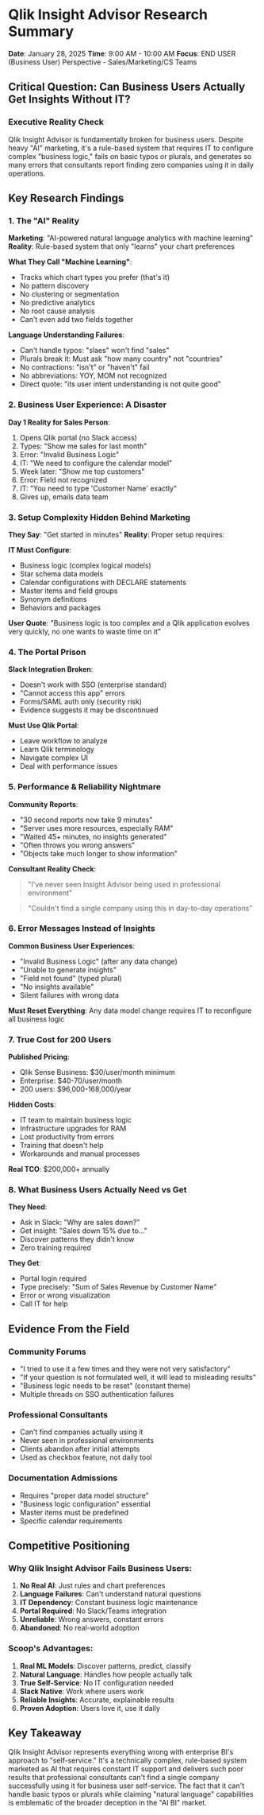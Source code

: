 # Qlik Insight Advisor Research Summary
**Date**: January 28, 2025
**Time**: 9:00 AM - 10:00 AM
**Focus**: END USER (Business User) Perspective - Sales/Marketing/CS Teams

## Critical Question: Can Business Users Actually Get Insights Without IT?

### Executive Reality Check
Qlik Insight Advisor is fundamentally broken for business users. Despite heavy "AI" marketing, it's a rule-based system that requires IT to configure complex "business logic," fails on basic typos or plurals, and generates so many errors that consultants report finding zero companies using it in daily operations.

## Key Research Findings

### 1. The "AI" Reality
**Marketing**: "AI-powered natural language analytics with machine learning"
**Reality**: Rule-based system that only "learns" your chart preferences

**What They Call "Machine Learning"**:
- Tracks which chart types you prefer (that's it)
- No pattern discovery
- No clustering or segmentation
- No predictive analytics
- No root cause analysis
- Can't even add two fields together

**Language Understanding Failures**:
- Can't handle typos: "slaes" won't find "sales"
- Plurals break it: Must ask "how many country" not "countries"
- No contractions: "isn't" or "haven't" fail
- No abbreviations: YOY, MOM not recognized
- Direct quote: "its user intent understanding is not quite good"

### 2. Business User Experience: A Disaster

**Day 1 Reality for Sales Person**:
1. Opens Qlik portal (no Slack access)
2. Types: "Show me sales for last month"
3. Error: "Invalid Business Logic"
4. IT: "We need to configure the calendar model"
5. Week later: "Show me top customers"
6. Error: Field not recognized
7. IT: "You need to type 'Customer Name' exactly"
8. Gives up, emails data team

### 3. Setup Complexity Hidden Behind Marketing

**They Say**: "Get started in minutes"
**Reality**: Proper setup requires:

**IT Must Configure**:
- Business logic (complex logical models)
- Star schema data models
- Calendar configurations with DECLARE statements
- Master items and field groups
- Synonym definitions
- Behaviors and packages

**User Quote**: "Business logic is too complex and a Qlik application evolves very quickly, no one wants to waste time on it"

### 4. The Portal Prison

**Slack Integration Broken**:
- Doesn't work with SSO (enterprise standard)
- "Cannot access this app" errors
- Forms/SAML auth only (security risk)
- Evidence suggests it may be discontinued

**Must Use Qlik Portal**:
- Leave workflow to analyze
- Learn Qlik terminology
- Navigate complex UI
- Deal with performance issues

### 5. Performance & Reliability Nightmare

**Community Reports**:
- "30 second reports now take 9 minutes"
- "Server uses more resources, especially RAM"
- "Waited 45+ minutes, no insights generated"
- "Often throws you wrong answers"
- "Objects take much longer to show information"

**Consultant Reality Check**:
> "I've never seen Insight Advisor being used in professional environment"

> "Couldn't find a single company using this in day-to-day operations"

### 6. Error Messages Instead of Insights

**Common Business User Experiences**:
- "Invalid Business Logic" (after any data change)
- "Unable to generate insights"
- "Field not found" (typed plural)
- "No insights available"
- Silent failures with wrong data

**Must Reset Everything**: Any data model change requires IT to reconfigure all business logic

### 7. True Cost for 200 Users

**Published Pricing**:
- Qlik Sense Business: $30/user/month minimum
- Enterprise: $40-70/user/month
- 200 users: $96,000-168,000/year

**Hidden Costs**:
- IT team to maintain business logic
- Infrastructure upgrades for RAM
- Lost productivity from errors
- Training that doesn't help
- Workarounds and manual processes

**Real TCO**: $200,000+ annually

### 8. What Business Users Actually Need vs Get

**They Need**:
- Ask in Slack: "Why are sales down?"
- Get insight: "Sales down 15% due to..."
- Discover patterns they didn't know
- Zero training required

**They Get**:
- Portal login required
- Type precisely: "Sum of Sales Revenue by Customer Name"
- Error or wrong visualization
- Call IT for help

## Evidence From the Field

### Community Forums
- "I tried to use it a few times and they were not very satisfactory"
- "If your question is not formulated well, it will lead to misleading results"
- "Business logic needs to be reset" (constant theme)
- Multiple threads on SSO authentication failures

### Professional Consultants
- Can't find companies actually using it
- Never seen in professional environments
- Clients abandon after initial attempts
- Used as checkbox feature, not daily tool

### Documentation Admissions
- Requires "proper data model structure"
- "Business logic configuration" essential
- Master items must be predefined
- Specific calendar requirements

## Competitive Positioning

### Why Qlik Insight Advisor Fails Business Users:

1. **No Real AI**: Just rules and chart preferences
2. **Language Failures**: Can't understand natural questions
3. **IT Dependency**: Constant business logic maintenance
4. **Portal Required**: No Slack/Teams integration
5. **Unreliable**: Wrong answers, constant errors
6. **Abandoned**: No real-world adoption

### Scoop's Advantages:

1. **Real ML Models**: Discover patterns, predict, classify
2. **Natural Language**: Handles how people actually talk
3. **True Self-Service**: No IT configuration needed
4. **Slack Native**: Work where users work
5. **Reliable Insights**: Accurate, explainable results
6. **Proven Adoption**: Users love it, use it daily

## Key Takeaway

Qlik Insight Advisor represents everything wrong with enterprise BI's approach to "self-service." It's a technically complex, rule-based system marketed as AI that requires constant IT support and delivers such poor results that professional consultants can't find a single company successfully using it for business user self-service. The fact that it can't handle basic typos or plurals while claiming "natural language" capabilities is emblematic of the broader deception in the "AI BI" market.